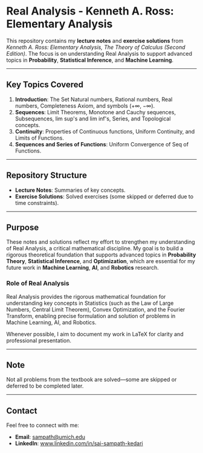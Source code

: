 # Real Analysis - Kenneth A. Ross: Elementary Analysis

This repository contains my **lecture notes** and **exercise solutions** from *Kenneth A. Ross: Elementary Analysis, The Theory of Calculus (Second Edition)*. The focus is on understanding Real Analysis to support advanced topics in **Probability**, **Statistical Inference**, and **Machine Learning**.

---

## Key Topics Covered
1. **Introduction**: The Set Natural numbers, Rational numbers, Real numbers, Completeness Axiom, and symbols (+∞, −∞).  
2. **Sequences**: Limit Theorems, Monotone and Cauchy sequences, Subsequences, lim sup's and lim inf's, Series, and Topological concepts.  
3. **Continuity**: Properties of Continuous functions, Uniform Continuity, and Limits of Functions.
4. **Sequences and Series of Functions**: Uniform Convergence of Seq of Functions.

---

## Repository Structure
- **Lecture Notes**: Summaries of key concepts.
- **Exercise Solutions**: Solved exercises (some skipped or deferred due to time constraints).

---

## Purpose
These notes and solutions reflect my effort to strengthen my understanding of Real Analysis, a critical mathematical discipline. My goal is to build a rigorous theoretical foundation that supports advanced topics in **Probability Theory**, **Statistical Inference**, and **Optimization**, which are essential for my future work in **Machine Learning**, **AI**, and **Robotics** research.

### Role of Real Analysis
Real Analysis provides the rigorous mathematical foundation for understanding key concepts in Statistics (such as the Law of Large Numbers, Central Limit Theorem), Convex Optimization, and the Fourier Transform, enabling precise formulation and solution of problems in Machine Learning, AI, and Robotics.

Whenever possible, I aim to document my work in LaTeX for clarity and professional presentation.

---

## Note
Not all problems from the textbook are solved—some are skipped or deferred to be completed later.

---

## Contact
Feel free to connect with me:
- **Email**: sampath@umich.edu
- **LinkedIn**: www.linkedin.com/in/sai-sampath-kedari
